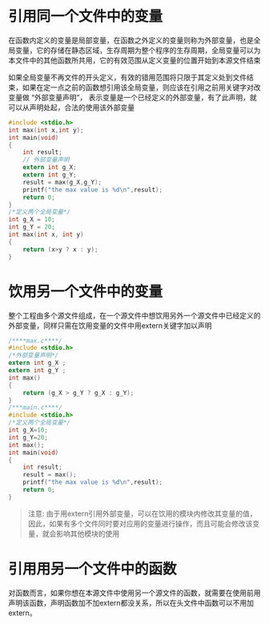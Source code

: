 # 引用同一个文件中的变量

在函数内定义的变量是局部变量，在函数之外定义的变量则称为外部变量，也是全局变量，它的存储在静态区域，生存周期为整个程序的生存周期，全局变量可以为本文件中的其他函数所共用，它的有效范围从定义变量的位置开始到本源文件结束

如果全局变量不再文件的开头定义，有效的错用范围将只限于其定义处到文件结束，如果在定一点之前的函数想引用该全局变量，则应该在引用之前用关键字对改变量做 “外部变量声明”， 表示变量是一个已经定义的外部变量，有了此声明，就可以从声明处起，合法的使用该外部变量

```c
#include <stdio.h>
int max(int x,int y);
int main(void)
{
    int result;
    // 外部变量声明
    extern int g_X;
    extern int g_Y;
    result = max(g_X,g_Y);
    printf("the max value is %d\n",result);
    return 0;
}
/*定义两个全局变量*/
int g_X = 10;
int g_Y = 20;
int max(int x, int y)
{
    return (x>y ? x : y);
}
```

# 饮用另一个文件中的变量
整个工程由多个源文件组成，在一个源文件中想饮用另外一个源文件中已经定义的外部变量，同样只需在饮用变量的文件中用extern关键字加以声明
```c
/****max.c****/
#include <stdio.h>
/*外部变量声明*/
extern int g_X ;
extern int g_Y ;
int max()
{
    return (g_X > g_Y ? g_X : g_Y);
}
/***main.c****/
#include <stdio.h>
/*定义两个全局变量*/
int g_X=10;
int g_Y=20;
int max();
int main(void)
{
    int result;
    result = max();
    printf("the max value is %d\n",result);
    return 0;
}
```

> 注意: 
由于用extern引用外部变量，可以在饮用的模块内修改其变量的值，因此，如果有多个文件同时要对应用的变量进行操作，而且可能会修改该变量，就会影响其他模块的使用

# 引用用另一个文件中的函数

对函数而言，如果你想在本源文件中使用另一个源文件的函数，就需要在使用前用声明该函数，声明函数加不加extern都没关系，所以在头文件中函数可以不用加extern。